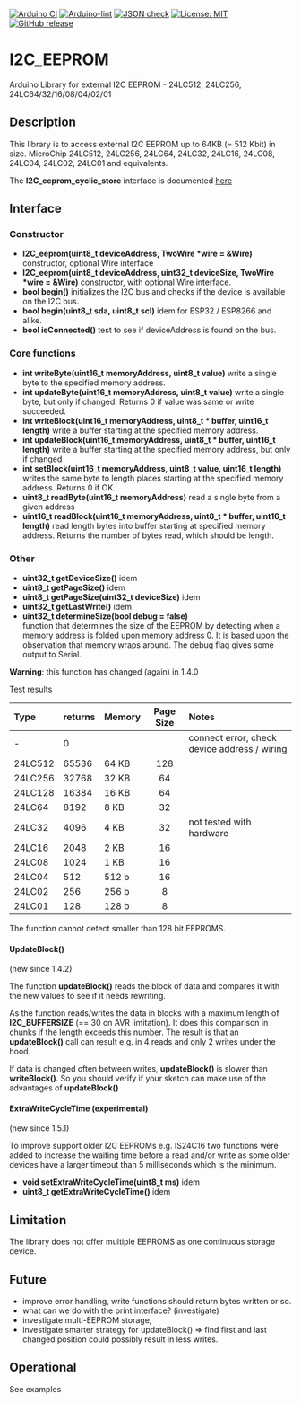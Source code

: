 
[![Arduino CI](https://github.com/RobTillaart/I2C_EEPROM/workflows/Arduino%20CI/badge.svg)](https://github.com/marketplace/actions/arduino_ci)
[![Arduino-lint](https://github.com/RobTillaart/I2C_EEPROM/actions/workflows/arduino-lint.yml/badge.svg)](https://github.com/RobTillaart/I2C_EEPROM/actions/workflows/arduino-lint.yml)
[![JSON check](https://github.com/RobTillaart/I2C_EEPROM/actions/workflows/jsoncheck.yml/badge.svg)](https://github.com/RobTillaart/I2C_EEPROM/actions/workflows/jsoncheck.yml)
[![License: MIT](https://img.shields.io/badge/license-MIT-green.svg)](https://github.com/RobTillaart/I2C_EEPROM/blob/master/LICENSE)
[![GitHub release](https://img.shields.io/github/release/RobTillaart/I2C_EEPROM.svg?maxAge=3600)](https://github.com/RobTillaart/I2C_EEPROM/releases)

# I2C_EEPROM

Arduino Library for external I2C EEPROM - 24LC512, 24LC256, 24LC64/32/16/08/04/02/01

## Description

This library is to access external I2C EEPROM up to 64KB (= 512 Kbit) in size.
MicroChip 24LC512, 24LC256, 24LC64, 24LC32, 24LC16, 24LC08, 24LC04, 24LC02, 24LC01 and equivalents.


The **I2C_eeprom_cyclic_store** interface is documented [here](README_cyclic_store.md)


## Interface

### Constructor

- **I2C_eeprom(uint8_t deviceAddress, TwoWire \*wire = &Wire)** constructor, optional Wire interface
- **I2C_eeprom(uint8_t deviceAddress, uint32_t deviceSize, TwoWire \*wire = &Wire)** constructor, with optional Wire interface.
- **bool begin()** initializes the I2C bus and checks if the device is available on the I2C bus.
- **bool begin(uint8_t sda, uint8_t scl)** idem for ESP32 / ESP8266 and alike.
- **bool isConnected()** test to see if deviceAddress is found on the bus.


### Core functions

- **int writeByte(uint16_t memoryAddress, uint8_t value)** write a single byte to the specified memory address.
- **int updateByte(uint16_t memoryAddress, uint8_t value)** write a single byte, but only if changed. Returns 0 if value was same or write succeeded.
- **int writeBlock(uint16_t memoryAddress, uint8_t \* buffer, uint16_t length)** write a buffer starting at the specified memory address. 
- **int updateBlock(uint16_t memoryAddress, uint8_t \* buffer, uint16_t length)** write a buffer starting at the specified memory address, but only if changed
- **int setBlock(uint16_t memoryAddress, uint8_t value, uint16_t length)** writes the same byte to length places starting at the specified memory address. Returns 0 if OK.
- **uint8_t readByte(uint16_t memoryAddress)** read a single byte from a given address
- **uint16_t readBlock(uint16_t memoryAddress, uint8_t \* buffer, uint16_t length)** read length bytes into buffer starting at specified memory address. Returns the number of bytes read, which should be length.


### Other

- **uint32_t getDeviceSize()** idem
- **uint8_t  getPageSize()** idem
- **uint8_t  getPageSize(uint32_t deviceSize)** idem
- **uint32_t getLastWrite()** idem
- **uint32_t determineSize(bool debug = false)**  
function that determines the size of the EEPROM by detecting when a memory address is folded upon memory address 0. 
It is based upon the observation that memory wraps around. 
The debug flag gives some output to Serial.

**Warning**: this function has changed (again) in 1.4.0 

Test results 

| Type    | returns |  Memory  | Page Size | Notes |
|:--------|:--------|:---------|:-----:|:------|
|  -      |    0    |          |       | connect error, check device address / wiring |
| 24LC512 |  65536  |  64 KB   |  128  |       |
| 24LC256 |  32768  |  32 KB   |   64  |       |
| 24LC128 |  16384  |  16 KB   |   64  |       |
| 24LC64  |   8192  |   8 KB   |   32  |       |
| 24LC32  |   4096  |   4 KB   |   32  | not tested with hardware |
| 24LC16  |   2048  |   2 KB   |   16  |       |
| 24LC08  |   1024  |   1 KB   |   16  |       |
| 24LC04  |    512  |  512 b   |   16  |       |
| 24LC02  |    256  |  256 b   |    8  |       |
| 24LC01  |    128  |  128 b   |    8  |       |

The function cannot detect smaller than 128 bit EEPROMS.


#### UpdateBlock()

(new since 1.4.2)

The function **updateBlock()** reads the block of data and compares it with the new values to see if it needs rewriting.

As the function reads/writes the data in blocks with a maximum length of **I2C_BUFFERSIZE** (== 30 on AVR limitation).
It does this comparison in chunks if the length exceeds this number. 
The result is that an **updateBlock()** call can result e.g. in 4 reads and only 2 writes under the hood. 

If data is changed often between writes, **updateBlock()** is slower than **writeBlock()**.
So you should verify if your sketch can make use of the advantages of **updateBlock()**


#### ExtraWriteCycleTime (experimental)

(new since 1.5.1)

To improve support older I2C EEPROMs e.g. IS24C16 two functions were added to increase 
the waiting time before a read and/or write as some older devices have a larger timeout
than 5 milliseconds which is the minimum.

- **void     setExtraWriteCycleTime(uint8_t ms)** idem
- **uint8_t  getExtraWriteCycleTime()** idem


## Limitation

The library does not offer multiple EEPROMS as one continuous storage device.


## Future

- improve error handling, write functions should return bytes written or so.
- what can we do with the print interface? (investigate)
- investigate multi-EEPROM storage, 
- investigate smarter strategy for updateBlock() => find first and last changed position could possibly result in less writes. 


## Operational

See examples

